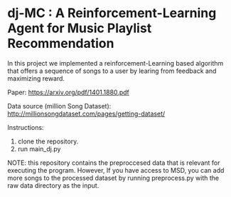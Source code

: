 # dj-MC : A Reinforcement-Learning Agent for Music Playlist Recommendation

In this project we implemented a reinforcement-Learning based algorithm that offers a sequence of songs to a user by learing from feedback and maximizing reward.

Paper:
https://arxiv.org/pdf/1401.1880.pdf

Data source (million Song Dataset): 
http://millionsongdataset.com/pages/getting-dataset/

Instructions:
1. clone the repository.
2. run main_dj.py

NOTE: this repository contains the preproccesed data that is relevant for executing the program. However, If you have access to MSD, you can add more songs to the processed dataset by running preprocess.py with the raw data directory as the input.
